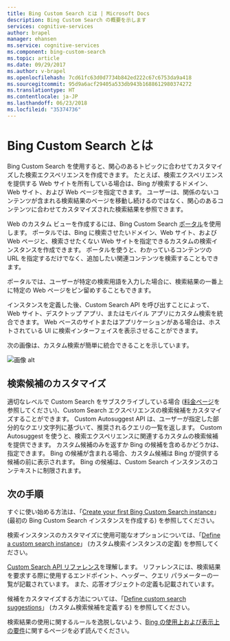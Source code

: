 ```yaml
---
title: Bing Custom Search とは | Microsoft Docs
description: Bing Custom Search の概要を示します
services: cognitive-services
author: brapel
manager: ehansen
ms.service: cognitive-services
ms.component: bing-custom-search
ms.topic: article
ms.date: 09/29/2017
ms.author: v-brapel
ms.openlocfilehash: 7cd61fc63d0d7734b842ed222c67c6753da9a418
ms.sourcegitcommit: 95d9a6acf29405a533db943b1688612980374272
ms.translationtype: HT
ms.contentlocale: ja-JP
ms.lasthandoff: 06/23/2018
ms.locfileid: "35374736"
---
```

# <a name="what-is-bing-custom-search"></a>Bing Custom Search とは

Bing Custom Search を使用すると、関心のあるトピックに合わせてカスタマイズした検索エクスペリエンスを作成できます。 たとえば、検索エクスペリエンスを提供する Web サイトを所有している場合は、Bing が検索するドメイン、Web サイト、および Web ページを指定できます。 ユーザーは、関係のないコンテンツが含まれる検索結果のページを移動し続けるのではなく、関心のあるコンテンツに合わせてカスタマイズされた検索結果を参照できます。

Web のカスタム ビューを作成するには、Bing Custom Search [ポータル](https://customsearch.ai)を使用します。 ポータルでは、Bing に検索させたいドメイン、Web サイト、および Web ページと、検索させたくない Web サイトを指定できるカスタムの検索インスタンスを作成できます。 ポータルを使うと、わかっているコンテンツの URL を指定するだけでなく、追加したい関連コンテンツを検索することもできます。

ポータルでは、ユーザーが特定の検索用語を入力した場合に、検索結果の一番上に特定の Web ページをピン留めすることもできます。 

インスタンスを定義した後、Custom Search API を呼び出すことによって、Web サイト、デスクトップ アプリ、またはモバイル アプリにカスタム検索を統合できます。 Web ベースのサイトまたはアプリケーションがある場合は、ホストされている UI に検索インターフェイスを表示させることができます。

次の画像は、カスタム検索が簡単に統合できることを示しています。

![画像 alt](./media/bcs-overview.png "Bing Custom Search の動作方法")

## <a name="customize-search-suggestions"></a>検索候補のカスタマイズ

適切なレベルで Custom Search をサブスクライブしている場合 ([料金ページ](https://azure.microsoft.com/pricing/details/cognitive-services/bing-custom-search/)を参照してください)、Custom Search エクスペリエンスの検索候補をカスタマイズすることができます。 Custom Autosuggest API は、ユーザーが指定した部分的なクエリ文字列に基づいて、推奨されるクエリの一覧を返します。 Custom Autosuggest を使うと、検索エクスペリエンスに関連するカスタムの検索候補を提供できます。 カスタム候補のみを返すか Bing の候補を含めるかどうかは、指定できます。 Bing の候補が含まれる場合、カスタム候補は Bing が提供する候補の前に表示されます。 Bing の候補は、Custom Search インスタンスのコンテキストに制限されます。

## <a name="next-steps"></a>次の手順

すぐに使い始める方法は、「[Create your first Bing Custom Search instance](quick-start.md)」 (最初の Bing Custom Search インスタンスを作成する) を参照してください。

検索インスタンスのカスタマイズに使用可能なオプションについては、「[Define a custom search instance](define-your-custom-view.md)」 (カスタム検索インスタンスの定義) を参照してください。

[Custom Search API リファレンス](https://docs.microsoft.com/rest/api/cognitiveservices/bing-custom-search-api-v7-reference)を理解します。 リファレンスには、検索結果を要求する際に使用するエンドポイント、ヘッダー、クエリ パラメーターの一覧が記載されています。 また、応答オブジェクトの定義も記載されています。

候補をカスタマイズする方法については、「[Define custom search suggestions](define-custom-suggestions.md)」 (カスタム検索候補を定義する) を参照してください。

検索結果の使用に関するルールを逸脱しないよう、[Bing の使用上および表示上の要件](./use-and-display-requirements.md)に関するページを必ず読んでください。